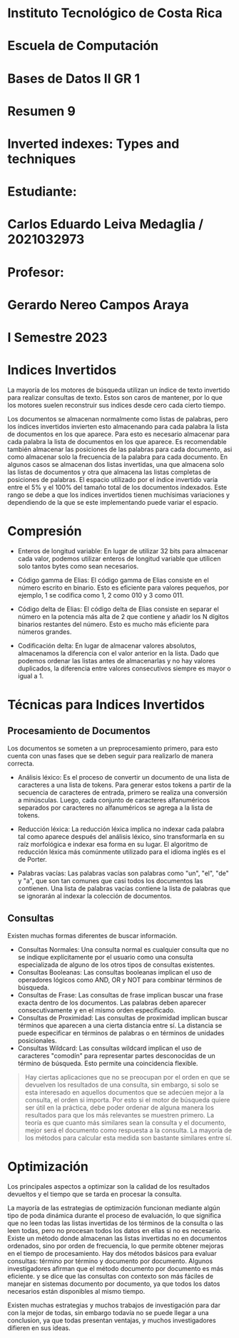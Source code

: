 [//]: # (Portada)
# Instituto Tecnológico de Costa Rica

# Escuela de Computación

# Bases de Datos II GR 1

# Resumen 9

# Inverted indexes: Types and techniques

# Estudiante: 
# Carlos Eduardo Leiva Medaglia / 2021032973

# Profesor: 
# Gerardo Nereo Campos Araya

# I Semestre 2023
[//]: # (Dejo esto para que el siguiente texto inicie en una nueva página)
# 
# 
# 
# 
# 
# 
# 
# 
# 
# 
# 
# 
# 
# 
# Indices Invertidos  
La mayoría de los motores de búsqueda utilizan un índice de texto invertido para realizar consultas de texto. Estos son caros de mantener, por lo que los motores suelen reconstruir sus indices desde cero cada cierto tiempo.  

Los documentos se almacenan normalmente como listas de palabras, pero los índices invertidos invierten esto almacenando para cada palabra la lista de documentos en los que aparece. Para esto es necesario almacenar para cada palabra la lista de documentos en los que aparece. Es recomendable también almacenar las posiciones de las palabras para cada documento, asi como almacenar solo la frecuencia de la palabra para cada documento. En algunos casos se almacenan dos listas invertidas, una que almacena solo las listas de documentos y otra que almacena las listas completas de posiciones de palabras. El espacio utilizado por el índice invertido varía entre el 5% y el 100% del tamaño total de los documentos indexados. Este rango se debe a que los indices invertidos tienen muchísimas variaciones y dependiendo de la que se este implementando puede variar el espacio.  

# Compresión  

- Enteros de longitud variable: En lugar de utilizar 32 bits para almacenar cada valor, podemos utilizar enteros de longitud variable que utilicen solo tantos bytes como sean necesarios.  

- Código gamma de Elias: El código gamma de Elias consiste en el número escrito en binario. Esto es eficiente para valores pequeños, por ejemplo, 1 se codifica como 1, 2 como 010 y 3 como 011.  

- Código delta de Elias: El código delta de Elias consiste en separar el número en la potencia más alta de 2 que contiene y añadir los N dígitos binarios restantes del número. Esto es mucho más eficiente para números grandes.  

- Codificación delta: En lugar de almacenar valores absolutos, almacenamos la diferencia con el valor anterior en la lista. Dado que podemos ordenar las listas antes de almacenarlas y no hay valores duplicados, la diferencia entre valores consecutivos siempre es mayor o igual a 1.  


# Técnicas para Indices Invertidos    

## Procesamiento de Documentos  
Los documentos se someten a un preprocesamiento primero, para esto cuenta con unas fases que se deben seguir para realizarlo de manera correcta.  

- Análisis léxico: Es el proceso de convertir un documento de una lista de caracteres a una lista de tokens. Para generar estos tokens a partir de la secuencia de caracteres de entrada, primero se realiza una conversión a minúsculas. Luego, cada conjunto de caracteres alfanuméricos separados por caracteres no alfanuméricos se agrega a la lista de tokens.  

- Reducción léxica: La reducción léxica implica no indexar cada palabra tal como aparece después del análisis léxico, sino transformarla en su raíz morfológica e indexar esa forma en su lugar. El algoritmo de reducción léxica más comúnmente utilizado para el idioma inglés es el de Porter.  

- Palabras vacías: Las palabras vacías son palabras como "un", "el", "de" y "a", que son tan comunes que casi todos los documentos las contienen. Una lista de palabras vacías contiene la lista de palabras que se ignorarán al indexar la colección de documentos.  

## Consultas  

Existen muchas formas diferentes de buscar información.

- Consultas Normales: Una consulta normal es cualquier consulta que no se indique explícitamente por el usuario como una consulta especializada de alguno de los otros tipos de consultas existentes.  
- Consultas Booleanas: Las consultas booleanas implican el uso de operadores lógicos como AND, OR y NOT para combinar términos de búsqueda.  
- Consultas de Frase: Las consultas de frase implican buscar una frase exacta dentro de los documentos. Las palabras deben aparecer consecutivamente y en el mismo orden especificado.  
- Consultas de Proximidad: Las consultas de proximidad implican buscar términos que aparecen a una cierta distancia entre sí. La distancia se puede especificar en términos de palabras o en términos de unidades posicionales.  
- Consultas Wildcard: Las consultas wildcard implican el uso de caracteres "comodín" para representar partes desconocidas de un término de búsqueda. Esto permite una coincidencia flexible.  

> Hay ciertas aplicaciones que no se preocupan por el orden en que se devuelven los resultados de una consulta, sin embargo, si solo se esta interesado en aquellos documentos que se adecúen mejor a la consulta, el orden si importa. Por esto si el motor de búsqueda quiere ser útil en la práctica, debe poder ordenar de alguna manera los resultados para que los más relevantes se muestren primero. La teoría es que cuanto más similares sean la consulta y el documento, mejor será el documento como respuesta a la consulta. La mayoría de los métodos para calcular esta medida son bastante similares entre sí.  

# Optimización  
Los principales aspectos a optimizar son la calidad de los resultados devueltos y el tiempo que se tarda en procesar la consulta.

La mayoría de las estrategias de optimización funcionan mediante algún tipo de poda dinámica durante el proceso de evaluación, lo que significa que no leen todas las listas invertidas de los términos de la consulta o las leen todas, pero no procesan todos los datos en ellas si no es necesario. Existe un método donde almacenan las listas invertidas no en documentos ordenados, sino por orden de frecuencia, lo que permite obtener mejoras en el tiempo de procesamiento. Hay dos métodos básicos para evaluar consultas: término por término y documento por documento. Algunos investigadores afirman que el método documento por documento es más eficiente. y se dice que las consultas con contexto son más fáciles de manejar en sistemas documento por documento, ya que todos los datos necesarios están disponibles al mismo tiempo.  

Existen muchas estrategias y muchos trabajos de investigación para dar con la mejor de todas, sin embargo todavía no se puede llegar a una conclusion, ya que todas presentan ventajas, y muchos investigadores difieren en sus ideas.